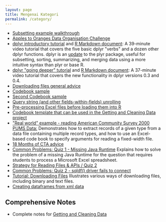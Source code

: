```yaml
---
layout: page
title: Mengenai Kategori
permalink: /category/
---
```


- [Subsetting example walkthrough](http://rpubs.com/thoughtfulbloke/subset)
- [Apples to Oranges Data Organisation Challenge](https://github.com/thoughtfulbloke/faoexample)
- [dplyr introductory tutorial](https://www.youtube.com/watch?v=jWjqLW-u3hc) and [R Markdown document](http://rpubs.com/justmarkham/dplyr-tutorial): A 39-minute video tutorial that covers the five basic dplyr "verbs" and a dozen other dplyr functions. dplyr is an [update](http://blog.rstudio.org/2014/01/17/introducing-dplyr/) to the plyr package, useful for subsetting, sorting, summarizing, and merging data using a more intuitive syntax than plyr or base R.
- [dplyr "going deeper" tutorial](https://www.youtube.com/watch?v=2mh1PqfsXVI) and [R Markdown document](http://rpubs.com/justmarkham/dplyr-tutorial-part-2): A 37-minute video tutorial that covers the new functionality in dplyr versions 0.3 and 0.4.
- [Downloading files general advice](http://rpubs.com/thoughtfulbloke/downloadtips)
- [Codebook sample](https://gist.github.com/kirstenfrank/218c36a1938055d0f4e4)
- [Second Codebook sample](https://gist.github.com/kirstenfrank/699abe3e16fd1dc36e5d)
- [Query string (and other fields-within-fields) unrolling](http://rpubs.com/schnee/32988)
- [Pre-processing Excel files before loading them into R](https://github.com/alkashef/cleaningexceldata)
- [Codebook template that can be used in the Getting and Cleaning Data project](https://gist.github.com/JorisSchut/dbc1fc0402f28cad9b41)
- ["Real world" example - reading American Community Survey 2000 PUMS Data:](https://github.com/lgreski/acsexample) Demonstrates how to extract records of a given type from a data file containing multiple record types, and how to use an Excel-based code book to specify arguments for reading a fixed-width file.
- [18 Months of CTA advice](https://thoughtfulbloke.wordpress.com/2015/08/31/hello-world)
- [Common Problems: Quiz 1 - Missing Java Runtime](http://bit.ly/2jjtyXM) Explains how to solve the problem of a missing Java Runtime for the question that requires students to process a Microsoft Excel spreadsheet. 
- [Strategy for Reading Files & APIs / Quiz 2](http://bit.ly/2e4L5oF)
- [Common Problems: Quiz 2 - sqldf() driver fails to connect](http://bit.ly/2kD2KTY)
- [Tutorial: Downloading Files](http://bit.ly/2iP2suj) Illustrates various ways of downloading files, including binary and text files. 
- [Creating dataframes from xml data](https://www.dropbox.com/s/7bbzzp4bwsmfl5y/CreatingDataframesfrom%20XmlFiles.odt?dl=0)

## Comprehensive Notes

- Complete notes for [Getting and Cleaning Data](http://sux13.github.io/DataScienceSpCourseNotes/)
